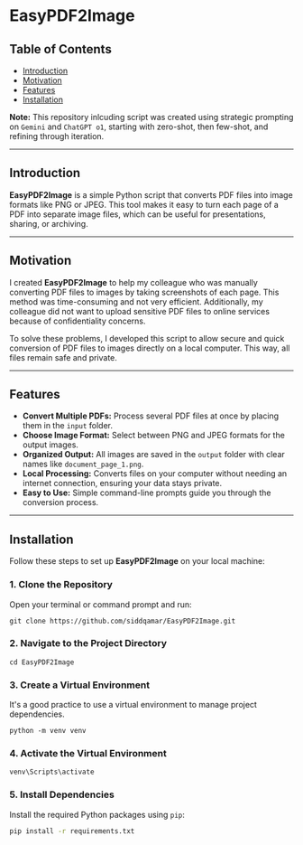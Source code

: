 # EasyPDF2Image

## Table of Contents

- [Introduction](#introduction)
- [Motivation](#motivation)
- [Features](#features)
- [Installation](#installation)

**Note:** This repository inlcuding script was created using strategic prompting on `Gemini` and `ChatGPT o1`, starting with zero-shot, then few-shot, and refining through iteration. 

---

## Introduction

**EasyPDF2Image** is a simple Python script that converts PDF files into image formats like PNG or JPEG. This tool makes it easy to turn each page of a PDF into separate image files, which can be useful for presentations, sharing, or archiving.

---

## Motivation

I created **EasyPDF2Image** to help my colleague who was manually converting PDF files to images by taking screenshots of each page. This method was time-consuming and not very efficient. Additionally, my colleague did not want to upload sensitive PDF files to online services because of confidentiality concerns.

To solve these problems, I developed this script to allow secure and quick conversion of PDF files to images directly on a local computer. This way, all files remain safe and private.

---

## Features

- **Convert Multiple PDFs:** Process several PDF files at once by placing them in the `input` folder.
- **Choose Image Format:** Select between PNG and JPEG formats for the output images.
- **Organized Output:** All images are saved in the `output` folder with clear names like `document_page_1.png`.
- **Local Processing:** Converts files on your computer without needing an internet connection, ensuring your data stays private.
- **Easy to Use:** Simple command-line prompts guide you through the conversion process.

---

## Installation

Follow these steps to set up **EasyPDF2Image** on your local machine:

### 1. **Clone the Repository**

Open your terminal or command prompt and run:

```git clone https://github.com/siddqamar/EasyPDF2Image.git```

### 2. **Navigate to the Project Directory**

```cd EasyPDF2Image```

### 3. **Create a Virtual Environment**

It's a good practice to use a virtual environment to manage project dependencies.

```python -m venv venv```

### 4. **Activate the Virtual Environment**

````venv\Scripts\activate````

### 5. **Install Dependencies**

Install the required Python packages using `pip`:

```bash
pip install -r requirements.txt
